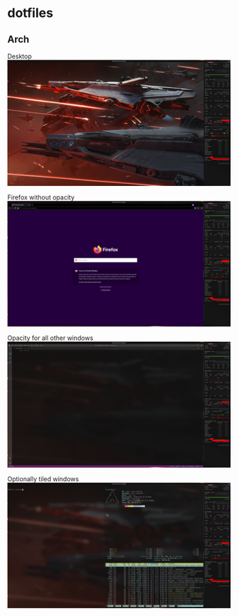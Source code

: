 # dotfiles

## Arch

Desktop
![Test](/Arch/Pictures/dotfiles-images/example_screenshot_00.png)

Firefox without opacity
![Test](/Arch/Pictures/dotfiles-images/example_screenshot_01.png)

Opacity for all other windows
![Test](/Arch/Pictures/dotfiles-images/example_screenshot_02.png)

Optionally tiled windows
![Test](/Arch/Pictures/dotfiles-images/example_screenshot_03.png)
